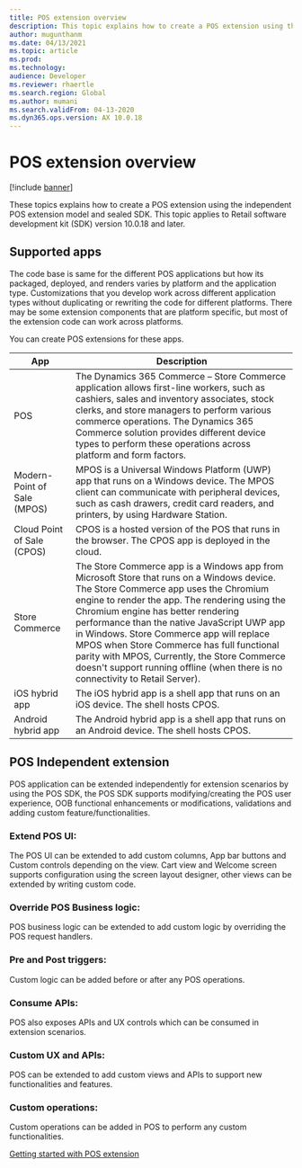 ```yaml
---
title: POS extension overview
description: This topic explains how to create a POS extension using the new independent POS extension model and sealed SDK.
author: mugunthanm
ms.date: 04/13/2021
ms.topic: article
ms.prod: 
ms.technology: 
audience: Developer
ms.reviewer: rhaertle
ms.search.region: Global
ms.author: mumani
ms.search.validFrom: 04-13-2020
ms.dyn365.ops.version: AX 10.0.18
---
```


# POS extension overview 

[!include [banner](../includes/banner.md)]

These topics explains how to create a POS extension using the independent POS extension model and sealed SDK. This topic applies to Retail software development kit (SDK) version 10.0.18 and later.

## Supported apps

The code base is same for the different POS applications but how its packaged, deployed, and renders varies by platform and the application type. Customizations that you develop work across different application types without duplicating or rewriting the code for different platforms. There may be some extension components that are platform specific, but most of the extension code can work across platforms.

You can create POS extensions for these apps. 

App | Description
---|---
POS | The Dynamics 365 Commerce – Store Commerce application allows first-line workers, such as cashiers, sales and inventory associates, stock clerks, and store managers to perform various commerce operations. The Dynamics 365 Commerce solution provides different device types to perform these operations across platform and form factors.
Modern-Point of Sale (MPOS) | MPOS is a Universal Windows Platform (UWP) app that runs on a Windows device. The MPOS client can communicate with peripheral devices, such as cash drawers, credit card readers, and printers, by using Hardware Station. 
Cloud Point of Sale (CPOS) | CPOS is a hosted version of the POS that runs in the browser. The CPOS app is deployed in the cloud.
Store Commerce | The Store Commerce app is a Windows app from Microsoft Store that runs on a Windows device. The Store Commerce app uses the Chromium engine to render the app. The rendering using the Chromium engine has better rendering performance than the native JavaScript UWP app in Windows. Store Commerce app will replace MPOS when Store Commerce  has full functional parity with MPOS, Currently, the Store Commerce doesn't support running offline (when there is no connectivity to Retail Server).
iOS hybrid app | The iOS hybrid app is a shell app that runs on an iOS device. The shell hosts CPOS.
Android hybrid app | The Android hybrid app is a shell app that runs on an Android device. The shell hosts CPOS. 

## POS Independent extension

POS application can be extended independently for extension scenarios by using the POS SDK, the POS SDK supports modifying/creating the POS user experience, OOB functional enhancements or modifications, validations and adding custom feature/functionalities.

### Extend POS UI:

The POS UI can be extended to add custom columns, App bar buttons and Custom controls depending on the view. Cart view and Welcome screen supports configuration using the screen layout designer, other views can be extended by writing custom code.

### Override POS Business logic:

POS business logic can be extended to add custom logic by overriding the POS request handlers.

### Pre and Post triggers:

Custom logic can be added before or after any POS operations.

### Consume APIs:

POS also exposes APIs and UX controls which can be consumed in extension scenarios.

### Custom UX and APIs:

POS can be extended to add custom views and APIs to support new functionalities and features.

### Custom operations:
	
Custom operations can be added in POS to perform any custom functionalities.

 [Getting started with POS extension](pos-getting-started.md)

